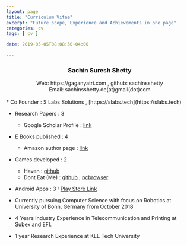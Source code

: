 ```yaml
---
layout: page
title: "Curriculum Vitae"
excerpt: "Future scope, Experience and Achievements in one page"
categories: cv
tags: [ cv ]

date: 2019-05-05T08:08:50-04:00

---
```



### <center> Sachin Suresh Shetty </center>

<center> Web: https://gaganyatri.com  , github: sachinsshetty </center>

<center> Email: sachinsshetty.de(at)gmail(dot)com</center>


<br>
* Co Founder : S Labs Solutions , [https://slabs.tech](https://slabs.tech)

* Research Papers : 3
  * Google Scholar Profile : [link](https://scholar.google.com/citations?user=jyFC3oQAAAAJ&hl=en)


* E Books published : 4
  * Amazon author page : [link](https://www.amazon.in/l/B07M9GJNZL?_encoding=UTF8&qid=1555561161&redirectedFromKindleDbs=true&ref=sr_ntt_srch_lnk_1&rfkd=1&shoppingPortalEnabled=true&sr=8-1)


* Games developed : 2
  * Haven : [github](https://github.com/slabstech/haven)
  * Dont Eat (Me) : [github](https://github.com/slabstech/tasty-assassin)  , [pcbrowser](https://slabs.tech/tasty-assassin/)


* Android Apps : 3 :
  [Play Store Link](https://play.google.com/store/apps/developer?id=slabs+tech)  

* Currently pursuing Computer Science with focus on Robotics at University of Bonn, Germany from October 2018

* 4 Years Industry Experience in Telecommunication and Printing at Subex and EFI.

* 1 year Research Experience at KLE Tech University
